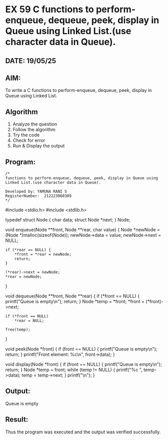 # EX 59 C functions to perform-enqueue, dequeue, peek, display in Queue using Linked List.(use character data in Queue).
## DATE: 19/05/25
## AIM:
To write a C functions to perform-enqueue, dequeue, peek, display in Queue using Linked List.

## Algorithm
1. Analyze the question
2. Follow the algorithm
3. Try the code
4. Check for error
5. Run & Display the output
## Program:
```
/*
functions to perform-enqueue, dequeue, peek, display in Queue using Linked List.(use character data in Queue).

Developed by: YAMUNA RANI S
RegisterNumber:  212223060309
*/
```
#include <stdio.h>
#include <stdlib.h>

typedef struct Node {
    char data;
    struct Node *next;
} Node;

void enqueue(Node **front, Node **rear, char value) {
    Node *newNode = (Node *)malloc(sizeof(Node));
    newNode->data = value;
    newNode->next = NULL;

    if (*rear == NULL) {
        *front = *rear = newNode;
        return;
    }

    (*rear)->next = newNode;
    *rear = newNode;
}

void dequeue(Node **front, Node **rear) {
    if (*front == NULL) {
        printf("Queue is empty\n");
        return;
    }
    Node *temp = *front;
    *front = (*front)->next;

    if (*front == NULL)
        *rear = NULL;

    free(temp);
}

void peek(Node *front) {
    if (front == NULL) {
        printf("Queue is empty\n");
        return;
    }
    printf("Front element: %c\n", front->data);
}

void display(Node *front) {
    if (front == NULL) {
        printf("Queue is empty\n");
        return;
    }
    Node *temp = front;
    while (temp != NULL) {
        printf("%c ", temp->data);
        temp = temp->next;
    }
    printf("\n");
}
## Output:

Queue is empty


## Result:
Thus the program was executed and the output was verified successfully.
